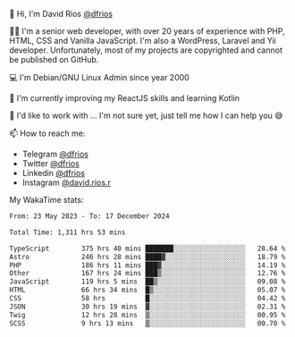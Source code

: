 👋 Hi, I'm David Rios [@dfrios](https://github.com/dfrios)

👨‍💻 I'm a senior web developer, with over 20 years of experience with PHP, HTML, CSS and Vanilla JavaScript. I'm also a WordPress, Laravel and Yii developer. Unfortunately, most of my projects are copyrighted and cannot be published on GitHub.

💻 I'm Debian/GNU Linux Admin since year 2000

🌱 I'm currently improving my ReactJS skills and learning Kotlin

💞️ I'd like to work with ... I'm not sure yet, just tell me how I can help you 😅


📫 How to reach me:
* Telegram [@dfrios](https://t.me/dfrios)
* Twitter [@dfrios](https://twitter.com/dfrios)
* Linkedin [@dfrios](https://linkedin.com/in/dfrios)
* Instagram [@david.rios.r](https://instagram.com/david.rios.r)



My WakaTime stats:
<!--START_SECTION:waka-->

```txt
From: 23 May 2023 - To: 17 December 2024

Total Time: 1,311 hrs 53 mins

TypeScript        375 hrs 40 mins ███████░░░░░░░░░░░░░░░░░░   28.64 %
Astro             246 hrs 28 mins ████▓░░░░░░░░░░░░░░░░░░░░   18.79 %
PHP               186 hrs 11 mins ███▓░░░░░░░░░░░░░░░░░░░░░   14.19 %
Other             167 hrs 24 mins ███▒░░░░░░░░░░░░░░░░░░░░░   12.76 %
JavaScript        119 hrs 5 mins  ██▒░░░░░░░░░░░░░░░░░░░░░░   09.08 %
HTML              66 hrs 34 mins  █▒░░░░░░░░░░░░░░░░░░░░░░░   05.07 %
CSS               58 hrs          █░░░░░░░░░░░░░░░░░░░░░░░░   04.42 %
JSON              30 hrs 19 mins  ▓░░░░░░░░░░░░░░░░░░░░░░░░   02.31 %
Twig              12 hrs 28 mins  ▒░░░░░░░░░░░░░░░░░░░░░░░░   00.95 %
SCSS              9 hrs 13 mins   ▒░░░░░░░░░░░░░░░░░░░░░░░░   00.70 %
```

<!--END_SECTION:waka-->
